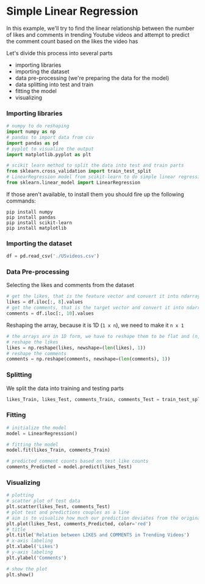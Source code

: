 # Simple Linear Regression

In this example, we'll try to find the linear relationship between the number of likes and 
comments in trending Youtube videos and attempt to predict the comment count based on the likes the video has

Let's divide this process into several parts

- importing libraries
- importing the dataset
- data pre-processing (we're preparing the data for the model)
- data splitting into test and train
- fitting the model
- visualizing

### Importing libraries

```python
# numpy to do reshaping
import numpy as np
# pandas to import data from csv
import pandas as pd
# pyplot to visualize the output
import matplotlib.pyplot as plt

# scikit learn method to split the data into test and train parts
from sklearn.cross_validation import train_test_split
# LinearRegression model from scikit-learn to do simple linear regression
from sklearn.linear_model import LinearRegression
```

If those aren't available, to install them you should fire up the following commands:

```
pip install numpy
pip install pandas
pip install scikit-learn
pip install matplotlib
```

### Importing the dataset

```python
df = pd.read_csv('./USvideos.csv')
```

### Data Pre-processing

Selecting the likes and comments from the dataset

```python
# get the likes, that is the feature vector and convert it into ndarray
likes = df.iloc[:, 8].values
# get the comments, that is the target vector and convert it into ndarray
comments = df.iloc[:, 10].values
```

Reshaping the array, because it is 1D (`1 x n`), we need to make it `n x 1`
```python
# the arrays are in 1D form, we have to reshape them to be flat and (n, 1) form
# reshape the likes
likes = np.reshape(likes, newshape=(len(likes), 1))
# reshape the comments
comments = np.reshape(comments, newshape=(len(comments), 1))
```

### Splitting
We split the data into training and testing parts
```python
likes_Train, likes_Test, comments_Train, comments_Test = train_test_split(likes, comments, test_size=0.25, random_state=0)
```

### Fitting

```python
# initialize the model
model = LinearRegression()

# fitting the model
model.fit(likes_Train, comments_Train)

# predicted comment counts based on test like counts
comments_Predicted = model.predict(likes_Test)
```

### Visualizing
```python
# plotting
# scatter plot of test data
plt.scatter(likes_Test, comments_Test)
# plot test and predictions couples as a line
# aim is to visualize how much our prediction deviates from the original
plt.plot(likes_Test, comments_Predicted, color='red')
# title
plt.title('Relation between LIKES and COMMENTS in Trending Videos')
# x-axis labeling
plt.xlabel('Likes')
# y-axis labeling
plt.ylabel('Comments')

# show the plot
plt.show()
```